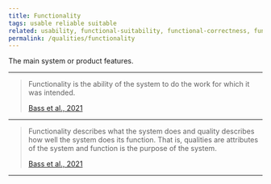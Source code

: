 ```yaml
---
title: Functionality
tags: usable reliable suitable
related: usability, functional-suitability, functional-correctness, functional-completeness
permalink: /qualities/functionality
---
```


The main system or product features.

<hr class="with-no-margin"/>

>Functionality is the ability of the system to do the work for which it was intended.
>
>[Bass et al., 2021](/references/#bass2021software)

<hr class="with-no-margin"/>

>Functionality describes what the system does and quality describes how well the system does its function. That is, qualities are attributes of the system and function is the purpose of the system. 
>
>[Bass et al., 2021](/references/#bass2021software)

<hr class="with-no-margin"/>
